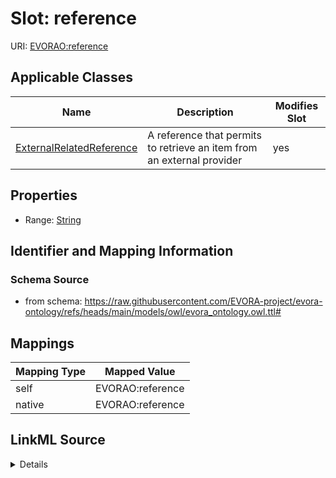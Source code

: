 

# Slot: reference



URI: [EVORAO:reference](https://raw.githubusercontent.com/EVORA-project/evora-ontology/refs/heads/main/models/owl/evora_ontology.owl.ttl#reference)



<!-- no inheritance hierarchy -->





## Applicable Classes

| Name | Description | Modifies Slot |
| --- | --- | --- |
| [ExternalRelatedReference](ExternalRelatedReference.md) | A reference that permits to retrieve an item from an external provider |  yes  |







## Properties

* Range: [String](String.md)





## Identifier and Mapping Information







### Schema Source


* from schema: https://raw.githubusercontent.com/EVORA-project/evora-ontology/refs/heads/main/models/owl/evora_ontology.owl.ttl#




## Mappings

| Mapping Type | Mapped Value |
| ---  | ---  |
| self | EVORAO:reference |
| native | EVORAO:reference |




## LinkML Source

<details>
```yaml
name: reference
from_schema: https://raw.githubusercontent.com/EVORA-project/evora-ontology/refs/heads/main/models/owl/evora_ontology.owl.ttl#
rank: 1000
alias: reference
domain_of:
- ExternalRelatedReference
range: string

```
</details>